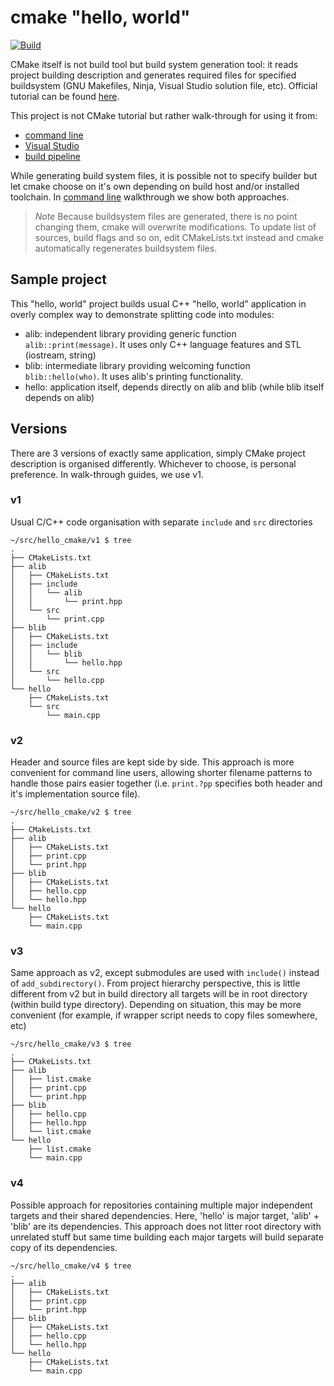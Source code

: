 # cmake "hello, world"

[![Build](https://github.com/svens/hello_cmake/workflows/Build/badge.svg)](https://github.com/svens/hello_cmake/actions?query=workflow:Build)

CMake itself is not build tool but build system generation tool: it reads
project building description and generates required files for specified
buildsystem (GNU Makefiles, Ninja, Visual Studio solution file, etc).
Official tutorial can be found
[here](https://cmake.org/cmake/help/latest/guide/tutorial/index.html).

This project is not CMake tutorial but rather walk-through for using it from:
* [command line](cli.md)
* [Visual Studio](msvc.md)
* [build pipeline](pipeline.md)

While generating build system files, it is possible not to specify builder but
let cmake choose on it's own depending on build host and/or installed toolchain.
In [command line](cli.md) walkthrough we show both approaches.

> *Note*
> Because buildsystem files are generated, there is no point changing them,
> cmake will overwrite modifications. To update list of sources, build flags
> and so on, edit CMakeLists.txt instead and cmake automatically regenerates
> buildsystem files.


## Sample project

This "hello, world" project builds usual C++ "hello, world" application in
overly complex way to demonstrate splitting code into modules:
* alib: independent library providing generic function `alib::print(message)`.
  It uses only C++ language features and STL (iostream, string)
* blib: intermediate library providing welcoming function `blib::hello(who)`.
  It uses alib's printing functionality.
* hello: application itself, depends directly on alib and blib (while blib
  itself depends on alib)


## Versions

There are 3 versions of exactly same application, simply CMake project
description is organised differently. Whichever to choose, is personal
preference. In walk-through guides, we use v1.


### v1

Usual C/C++ code organisation with separate `include` and `src` directories

    ~/src/hello_cmake/v1 $ tree
    .
    ├── CMakeLists.txt
    ├── alib
    │   ├── CMakeLists.txt
    │   ├── include
    │   │   └── alib
    │   │       └── print.hpp
    │   └── src
    │       └── print.cpp
    ├── blib
    │   ├── CMakeLists.txt
    │   ├── include
    │   │   └── blib
    │   │       └── hello.hpp
    │   └── src
    │       └── hello.cpp
    └── hello
        ├── CMakeLists.txt
        └── src
            └── main.cpp


### v2

Header and source files are kept side by side. This approach is more
convenient for command line users, allowing shorter filename patterns to
handle those pairs easier together (i.e. `print.?pp` specifies both header
and it's implementation source file).

    ~/src/hello_cmake/v2 $ tree
    .
    ├── CMakeLists.txt
    ├── alib
    │   ├── CMakeLists.txt
    │   ├── print.cpp
    │   └── print.hpp
    ├── blib
    │   ├── CMakeLists.txt
    │   ├── hello.cpp
    │   └── hello.hpp
    └── hello
        ├── CMakeLists.txt
        └── main.cpp


### v3

Same approach as v2, except submodules are used with `include()` instead of
`add_subdirectory()`. From project hierarchy perspective, this is little
different from v2 but in build directory all targets will be in root
directory (within build type directory). Depending on situation, this may be
more convenient (for example, if wrapper script needs to copy files somewhere,
etc)

    ~/src/hello_cmake/v3 $ tree
    .
    ├── CMakeLists.txt
    ├── alib
    │   ├── list.cmake
    │   ├── print.cpp
    │   └── print.hpp
    ├── blib
    │   ├── hello.cpp
    │   ├── hello.hpp
    │   └── list.cmake
    └── hello
        ├── list.cmake
        └── main.cpp


### v4

Possible approach for repositories containing multiple major independent
targets and their shared dependencies. Here, 'hello' is major target, 'alib' +
'blib' are its dependencies. This approach does not litter root directory with
unrelated stuff but same time building each major targets will build separate
copy of its dependencies.

    ~/src/hello_cmake/v4 $ tree
    .
    ├── alib
    │   ├── CMakeLists.txt
    │   ├── print.cpp
    │   └── print.hpp
    ├── blib
    │   ├── CMakeLists.txt
    │   ├── hello.cpp
    │   └── hello.hpp
    └── hello
        ├── CMakeLists.txt
        └── main.cpp
